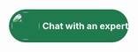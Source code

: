 <html>
	<body>
		<script type='text/javascript'>
			function initEmbeddedMessaging() {
				try {
					embeddedservice_bootstrap.settings.language = 'en_US'; // For example, enter 'en' or 'en-US'
					embeddedservice_bootstrap.settings.hideChatButtonOnLoad = true;
					embeddedservice_bootstrap.init(
						'00DWL000002fiFF',
						'Demo_Service',
						'https://firstadvantage--fulltest.sandbox.my.site.com/ESWDemoService1744238318661',
						{
							scrt2URL: 'https://firstadvantage--fulltest.sandbox.my.salesforce-scrt.com'
						}
					);
				} catch (err) {
					console.error('Error loading Embedded Messaging: ', err);
				}
			};
		</script>
		<script type='text/javascript' src='https://firstadvantage--fulltest.sandbox.my.site.com/ESWDemoService1744238318661/assets/js/bootstrap.min.js' onload='initEmbeddedMessaging()'>			
		</script>
			<div style="position: fixed; bottom: 35px; right: 35px; border-radius: 40px; background: #1F7A4D; cursor: pointer; color: white">
				<div onclick="launchChat()" id = "chatBtn" style="display:flex;align-items:center;justify-content:center;">
			        	<img 
				         src="https://firstadvantage--fulltest.sandbox.my.salesforce.com/sfc/dist/version/renditionDownload?rendition=ORIGINAL_Png&versionId=068WL000005P1UH&operationContext=DELIVERY&contentId=05TWL000009hSS5&page=0&d=/a/WL000000DnUL/C3BPS.5dSnMjeTIL_IfY7VhmS4hEEjF97LojVjVVLxg&oid=00DWL000002fiFF&dpt=null&viewId="
				         style="border-radius: 50%; float:left; margin: 5px;"
				         height="50px"
				         width="50px"/>
				       <h3 style="float:right;margin:auto;">Chat with an expert</h3>
			         </div>
			</div>
		<script>
			function launchChat() {
			   embeddedservice_bootstrap.utilAPI.launchChat()
			       .then(() => {
					console.log(
				       		'Successfully launched Messaging'
				   	);
				       	embeddedservice_bootstrap.utilAPI.showChatButton();
			       }).catch(() => {
				   console.log(
				       'Some error occurred when launching Messaging'
				   );
			       }).finally(() => {
				   console.log(
				       'Successfully launched Messaging - Finally'
				   );
			       });
		       }
		</script>
		<script type="text/javascript"> 
			window.addEventListener("onEmbeddedMessagingWindowClosed", () => {				
				var chatBtn =  document.getElementById("chatBtn");
				chatBtn.style.display = "flex";	
			}); 
			window.addEventListener("onEmbeddedMessagingWindowMinimized", () => {
				console.log("Received the onEmbeddedMessagingConversationOpened event.");				
				var chatBtn =  document.getElementById("chatBtn");
				chatBtn.style.display = "none";	
			});
		</script>
   	</body>
</html>
